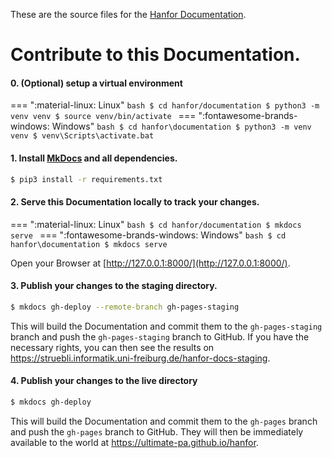 These are the source files for the [Hanfor Documentation](https://ultimate-pa.github.io/hanfor/).

# Contribute to this Documentation.


#### 0. (Optional) setup a virtual environment

=== ":material-linux: Linux"
    ```bash
    $ cd hanfor/documentation
    $ python3 -m venv venv
    $ source venv/bin/activate
    ```
=== ":fontawesome-brands-windows: Windows"
    ```bash
    $ cd hanfor\documentation
    $ python3 -m venv venv
    $ venv\Scripts\activate.bat
    ```

#### 1. Install [MkDocs](https://www.mkdocs.org/) and all dependencies.

```bash
$ pip3 install -r requirements.txt
```

#### 2. Serve this Documentation locally to track your changes.

=== ":material-linux: Linux"
    ```bash
    $ cd hanfor/documentation
    $ mkdocs serve
    ```
=== ":fontawesome-brands-windows: Windows"
    ```bash
    $ cd hanfor\documentation
    $ mkdocs serve
    ```

Open your Browser at [http://127.0.0.1:8000/](http://127.0.0.1:8000/).

#### 3. Publish your changes to the staging directory.

```bash
$ mkdocs gh-deploy --remote-branch gh-pages-staging
```

This will build the Documentation and commit them to the `gh-pages-staging` branch and push the `gh-pages-staging` branch to GitHub.
If you have the necessary rights, you can then see the results on https://struebli.informatik.uni-freiburg.de/hanfor-docs-staging.

#### 4. Publish your changes to the live directory

```bash
$ mkdocs gh-deploy
```

This will build the Documentation and commit them to the `gh-pages` branch and push the `gh-pages` branch to GitHub.
They will then be immediately available to the world at https://ultimate-pa.github.io/hanfor.
